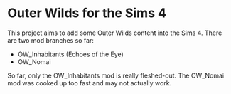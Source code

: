 # Outer Wilds for the Sims 4
This project aims to add some Outer Wilds content into the Sims 4. There are two mod branches so far:

* OW_Inhabitants (Echoes of the Eye)
* OW_Nomai

So far, only the OW_Inhabitants mod is really fleshed-out. The OW_Nomai mod was cooked up too fast and may not actually work.
